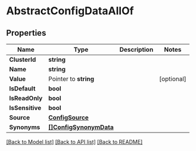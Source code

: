 # AbstractConfigDataAllOf

## Properties

Name | Type | Description | Notes
------------ | ------------- | ------------- | -------------
**ClusterId** | **string** |  | 
**Name** | **string** |  | 
**Value** | Pointer to **string** |  | [optional] 
**IsDefault** | **bool** |  | 
**IsReadOnly** | **bool** |  | 
**IsSensitive** | **bool** |  | 
**Source** | [**ConfigSource**](ConfigSource.md) |  | 
**Synonyms** | [**[]ConfigSynonymData**](ConfigSynonymData.md) |  | 

[[Back to Model list]](../README.md#documentation-for-models) [[Back to API list]](../README.md#documentation-for-api-endpoints) [[Back to README]](../README.md)


